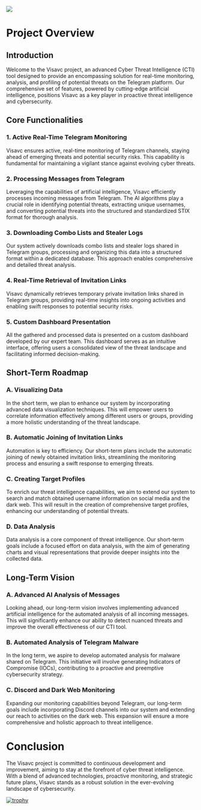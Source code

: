 ![](https://visavc.com/images/visavc-bannerpng.png)

# Project Overview

## Introduction

Welcome to the Visavc project, an advanced Cyber Threat Intelligence (CTI) tool designed to provide an encompassing solution for real-time monitoring, analysis, and profiling of potential threats on the Telegram platform. Our comprehensive set of features, powered by cutting-edge artificial intelligence, positions Visavc as a key player in proactive threat intelligence and cybersecurity.

## Core Functionalities

### 1. Active Real-Time Telegram Monitoring

Visavc ensures active, real-time monitoring of Telegram channels, staying ahead of emerging threats and potential security risks. This capability is fundamental for maintaining a vigilant stance against evolving cyber threats.

### 2. Processing Messages from Telegram

Leveraging the capabilities of artificial intelligence, Visavc efficiently processes incoming messages from Telegram. The AI algorithms play a crucial role in identifying potential threats, extracting unique usernames, and converting potential threats into the structured and standardized STIX format for thorough analysis.

### 3. Downloading Combo Lists and Stealer Logs

Our system actively downloads combo lists and stealer logs shared in Telegram groups, processing and organizing this data into a structured format within a dedicated database. This approach enables comprehensive and detailed threat analysis.

### 4. Real-Time Retrieval of Invitation Links

Visavc dynamically retrieves temporary private invitation links shared in Telegram groups, providing real-time insights into ongoing activities and enabling swift responses to potential security risks.

### 5. Custom Dashboard Presentation

All the gathered and processed data is presented on a custom dashboard developed by our expert team. This dashboard serves as an intuitive interface, offering users a consolidated view of the threat landscape and facilitating informed decision-making.

## Short-Term Roadmap

### A. Visualizing Data

In the short term, we plan to enhance our system by incorporating advanced data visualization techniques. This will empower users to correlate information effectively among different users or groups, providing a more holistic understanding of the threat landscape.

### B. Automatic Joining of Invitation Links

Automation is key to efficiency. Our short-term plans include the automatic joining of newly obtained invitation links, streamlining the monitoring process and ensuring a swift response to emerging threats.

### C. Creating Target Profiles

To enrich our threat intelligence capabilities, we aim to extend our system to search and match obtained username information on social media and the dark web. This will result in the creation of comprehensive target profiles, enhancing our understanding of potential threats.

### D. Data Analysis

Data analysis is a core component of threat intelligence. Our short-term goals include a focused effort on data analysis, with the aim of generating charts and visual representations that provide deeper insights into the collected data.

## Long-Term Vision

### A. Advanced AI Analysis of Messages

Looking ahead, our long-term vision involves implementing advanced artificial intelligence for the automated analysis of all incoming messages. This will significantly enhance our ability to detect nuanced threats and improve the overall effectiveness of our CTI tool.

### B. Automated Analysis of Telegram Malware

In the long term, we aspire to develop automated analysis for malware shared on Telegram. This initiative will involve generating Indicators of Compromise (IOCs), contributing to a proactive and preemptive cybersecurity strategy.

### C. Discord and Dark Web Monitoring

Expanding our monitoring capabilities beyond Telegram, our long-term goals include incorporating Discord channels into our system and extending our reach to activities on the dark web. This expansion will ensure a more comprehensive and holistic approach to threat intelligence.

# Conclusion

The Visavc project is committed to continuous development and improvement, aiming to stay at the forefront of cyber threat intelligence. With a blend of advanced technologies, proactive monitoring, and strategic future plans, Visavc stands as a robust solution in the ever-evolving landscape of cybersecurity.

[![trophy](https://github-profile-trophy.vercel.app/?username=visavc)](https://github.com/ryo-ma/github-profile-trophy)

